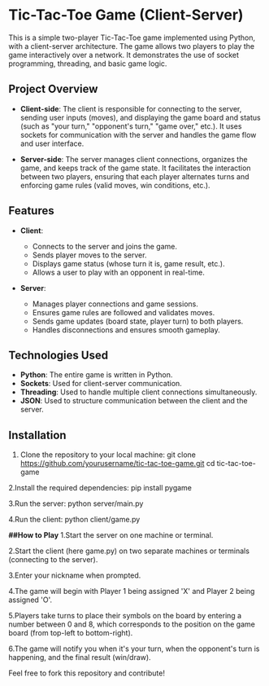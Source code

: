 # Tic-Tac-Toe Game (Client-Server)

This is a simple two-player Tic-Tac-Toe game implemented using Python, with a client-server architecture. The game allows two players to play the game interactively over a network. It demonstrates the use of socket programming, threading, and basic game logic.

## Project Overview

- **Client-side**: The client is responsible for connecting to the server, sending user inputs (moves), and displaying the game board and status (such as "your turn," "opponent's turn," "game over," etc.). It uses sockets for communication with the server and handles the game flow and user interface.
  
- **Server-side**: The server manages client connections, organizes the game, and keeps track of the game state. It facilitates the interaction between two players, ensuring that each player alternates turns and enforcing game rules (valid moves, win conditions, etc.).

## Features

- **Client**:
  - Connects to the server and joins the game.
  - Sends player moves to the server.
  - Displays game status (whose turn it is, game result, etc.).
  - Allows a user to play with an opponent in real-time.

- **Server**:
  - Manages player connections and game sessions.
  - Ensures game rules are followed and validates moves.
  - Sends game updates (board state, player turn) to both players.
  - Handles disconnections and ensures smooth gameplay.

## Technologies Used

- **Python**: The entire game is written in Python.
- **Sockets**: Used for client-server communication.
- **Threading**: Used to handle multiple client connections simultaneously.
- **JSON**: Used to structure communication between the client and the server.

## Installation
1. Clone the repository to your local machine:
   git clone https://github.com/yourusername/tic-tac-toe-game.git
   cd tic-tac-toe-game
   
2.Install the required dependencies:
  pip install pygame
  
3.Run the server:
  python server/main.py
  
4.Run the client:
  python client/game.py
  
**##How to Play**
1.Start the server on one machine or terminal.

2.Start the client (here game.py) on two separate machines or terminals (connecting to the server).

3.Enter your nickname when prompted.

4.The game will begin with Player 1 being assigned 'X' and Player 2 being assigned 'O'.

5.Players take turns to place their symbols on the board by entering a number between 0 and 8, which corresponds to the position on the game board (from top-left to bottom-right).

6.The game will notify you when it's your turn, when the opponent's turn is happening, and the final result (win/draw).

Feel free to fork this repository and contribute!
